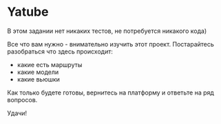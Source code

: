 # Yatube

В этом задании нет никаких тестов, не потребуется никакого кода)

Все что вам нужно - внимательно изучить этот проект. Постарайтесь разобраться что здесь происходит: 

- какие есть маршруты 
- какие модели 
- какие вьюшки


Как только будете готовы, вернитесь на платформу и ответьте на ряд вопросов.

Удачи!